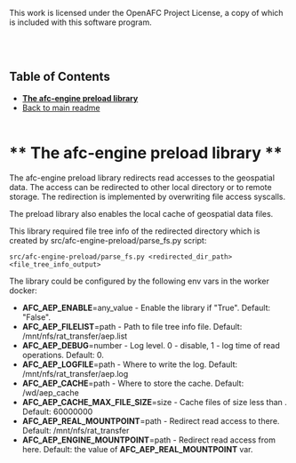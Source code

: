 This work is licensed under the OpenAFC Project License, a copy of which is included with this software program.

<br />
<br />

## Table of Contents
- [**The afc-engine preload library**](#the-afc-engine-preload-library)
- [Back to main readme](/README.md)
<br /><br />
# ** The afc-engine preload library **
The afc-engine preload library redirects read accesses to the geospatial data. The access can be redirected to other local directory or to remote storage. The redirection is implemented by overwriting file access syscalls.

The preload library also enables the local cache of geospatial data files.

This library required file tree info of the redirected directory which is created by src/afc-engine-preload/parse_fs.py script:
```
src/afc-engine-preload/parse_fs.py <redirected_dir_path> <file_tree_info_output>
```

The library could be configured by the following env vars in the worker docker:
- **AFC_AEP_ENABLE**=any_value - Enable the library if "True". Default: "False".
- **AFC_AEP_FILELIST**=path - Path to file tree info file. Default: /mnt/nfs/rat_transfer/aep.list
- **AFC_AEP_DEBUG**=number - Log level. 0 - disable, 1 - log time of read operations. Default: 0.
- **AFC_AEP_LOGFILE**=path - Where to write the log. Default:  /mnt/nfs/rat_transfer/aep.log
- **AFC_AEP_CACHE**=path - Where to store the cache. Default:  /wd/aep_cache
- **AFC_AEP_CACHE_MAX_FILE_SIZE**=size - Cache files of size less than <size>. Default: 60000000
- **AFC_AEP_REAL_MOUNTPOINT**=path - Redirect read access to there. Default: /mnt/nfs/rat_transfer
- **AFC_AEP_ENGINE_MOUNTPOINT**=path - Redirect read access from here. Default: the value of **AFC_AEP_REAL_MOUNTPOINT** var.
